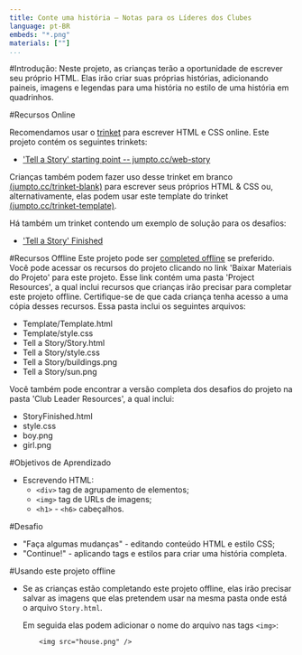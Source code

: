 ```yaml
---
title: Conte uma história — Notas para os Líderes dos Clubes
language: pt-BR
embeds: "*.png"
materials: [""]
...
```


#Introdução:
Neste projeto, as crianças terão a oportunidade de escrever seu próprio HTML. Elas irão criar suas próprias histórias, adicionando paineis, imagens e legendas para uma história no estilo de uma história em quadrinhos.

#Recursos Online

Recomendamos usar o [trinket](https://trinket.io/) para escrever HTML e CSS online. Este projeto contém os seguintes trinkets:

+ ['Tell a Story' starting point -- jumpto.cc/web-story](http://jumpto.cc/web-story)

Crianças também podem fazer uso desse trinket em branco [(jumpto.cc/trinket-blank)](http://jumpto.cc/trinket-blank) para escrever seus próprios HTML & CSS ou, alternativamente, elas podem usar este template do trinket [(jumpto.cc/trinket-template)](http://jumpto.cc/trinket-template).

Há também um trinket contendo um exemplo de solução para os desafios:

+ ['Tell a Story' Finished](https://trinket.io/html/c8afdef912)

#Recursos Offline
Este projeto pode ser [completed offline](../html-css.html) se preferido. Você pode acessar os recursos do projeto clicando no link 'Baixar Materiais do Projeto' para este projeto. Esse link contém uma pasta 'Project Resources', a qual inclui recursos que crianças irão precisar para completar este projeto offline. Certifique-se de que cada criança tenha acesso a uma cópia desses recursos. Essa pasta inclui os seguintes arquivos:

+ Template/Template.html
+ Template/style.css
+ Tell a Story/Story.html
+ Tell a Story/style.css
+ Tell a Story/buildings.png
+ Tell a Story/sun.png

Você também pode encontrar a versão completa dos desafios do projeto na pasta 'Club Leader Resources', a qual inclui:

+ StoryFinished.html
+ style.css
+ boy.png
+ girl.png

#Objetivos de Aprendizado
+ Escrevendo HTML:
	+ `<div>` tag de agrupamento de elementos;
	+ `<img>` tag de URLs de imagens;
	+ `<h1>` - `<h6>` cabeçalhos.

#Desafio
+ "Faça algumas mudanças" - editando conteúdo HTML e estilo CSS;
+ "Continue!" - aplicando tags e estilos para criar uma história completa.

#Usando este projeto offline
+ Se as crianças estão completando este projeto offline, elas irão precisar salvar as imagens que elas pretendem usar na mesma pasta onde está o arquivo `Story.html`.

	Em seguida elas podem adicionar o nome do arquivo nas tags `<img>`:

	```
		<img src="house.png" />
	```
